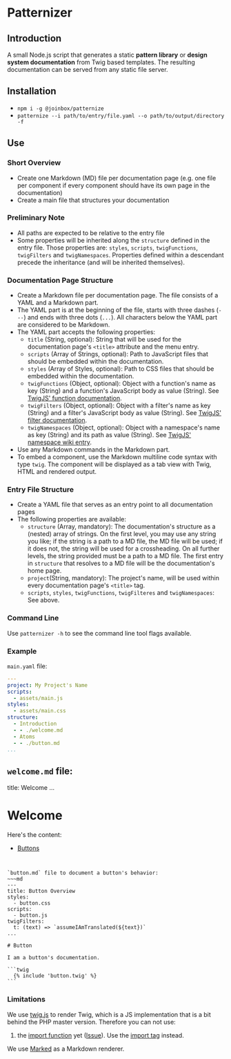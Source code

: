 # Patternizer


## Introduction

A small Node.js script that generates a static **pattern library** or **design system documentation**
from Twig based templates. The resulting documentation can be served from any static file server.


## Installation
- `npm i -g @joinbox/patternize`
- `patternize --i path/to/entry/file.yaml --o path/to/output/directory -f`


## Use

### Short Overview
- Create one Markdown (MD) file per documentation page (e.g. one file per component if every
component should have its own page in the documentation)
- Create a main file that structures your documentation 

### Preliminary Note
- All paths are expected to be relative to the entry file
- Some properties will be inherited along the `structure` defined in the entry file. Those
  properties are: `styles`, `scripts`, `twigFunctions`, `twigFilters` and `twigNamespaces`.
  Properties defined within a descendant precede the inheritance (and will be inherited themselves).

### Documentation Page Structure
- Create a Markdown file per documentation page. The file consists of a YAML and a Markdown part.
- The YAML part is at the beginning of the file, starts with three dashes (`---`) and ends with
three dots (`...`). All characters below the YAML part are considered to be Markdown.
- The YAML part accepts the following properties:
    - `title` (String, optional): String that will be used for the documentation page's `<title>`
      attribute and the menu entry.
    - `scripts` (Array of Strings, optional): Path to JavaScript files that should be embedded
      within the documentation.
    - `styles` (Array of Styles, optional): Path to CSS files that should be embedded
      within the documentation.
    - `twigFunctions` (Object, optional): Object with a function's name as key (String) and
      a function's JavaScript body as value (String). See [TwigJS' function documentation](http://jmsyst.com/libs/twig.js/master/functions).
    - `twigFilters` (Object, optional): Object with a filter's name as key (String) and
      a filter's JavaScript body as value (String). See [TwigJS' filter documentation](http://jmsyst.com/libs/twig.js/master/filters).
    - `twigNamespaces` (Object, optional): Object with a namespace's name as key (String) and
      its path as value (String). See [TwigJS' namespace wiki entry](https://github.com/twigjs/twig.js/wiki#user-content-namespaces).
- Use any Markdown commands in the Markdown part.
- To embed a component, use the Markdown multiline code syntax with type `twig`. The component will
  be displayed as a tab view with Twig, HTML and rendered output.

### Entry File Structure
- Create a YAML file that serves as an entry point to all documentation pages
- The following properties are available:
    - `structure` (Array, mandatory): The documentation's structure as a (nested) array of strings.
      On the first level, you may use any string you like; if the string is a path to a MD file,
      the MD file will be used; if it does not, the string will be used for a crossheading. On all
      further levels, the string provided must be a path to a MD file. The first entry in
      `structure` that resolves to a MD file will be the documentation's home page.
    - `project`(String, mandatory): The project's name, will be used within every documentation
      page's `<title>` tag.
    - `scripts`, `styles`, `twigFunctions`, `twigFilteres` and `twigNamespaces`: See above.

### Command Line
Use `patternizer -h` to see the command line tool flags available.

### Example
`main.yaml` file:

```yaml
---
project: My Project's Name
scripts:
  - assets/main.js
styles:
  - assets/main.css
structure:
  - Introduction
  - - ./welcome.md
  - Atoms
  - - ./button.md
...
```

`welcome.md` file:
---
title: Welcome
...

# Welcome

Here's the content:
- [Buttons](./atoms/button)
~~~


`button.md` file to document a button's behavior: 
~~~md
---
title: Button Overview
styles:
  - button.css
scripts:
  - button.js
twigFilters:
  t: (text) => `assumeIAmTranslated(${text})`
...

# Button

I am a button's documentation.

```twig
  {% include 'button.twig' %}
```
~~~


### Limitations
We use [twig.js](https://github.com/twigjs/twig.js/wiki) to render Twig, which is a JS
implementation that is a bit behind the PHP master version. Therefore you can not use:
1. the [import function](https://twig.symfony.com/doc/2.x/functions/include.html) yet
([Issue](https://github.com/twigjs/twig.js/issues/392)). Use the
[import tag](https://twig.symfony.com/doc/3.x/tags/import.html) instead.

We use [Marked](https://github.com/markedjs/marked) as a Markdown renderer.